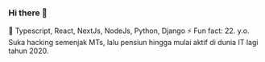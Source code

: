 ### Hi there 👋
🌱 Typescript, React, NextJs, NodeJs, Python, Django
⚡ Fun fact: 22. y.o. Suka hacking semenjak MTs, lalu pensiun hingga mulai aktif di dunia IT lagi tahun 2020.


<!--
**Iqbaladudu/iqbaladudu** is a ✨ _special_ ✨ repository because its `README.md` (this file) appears on your GitHub profile.

Here are some ideas to get you started:

- 🔭 I’m currently working on ...
- 🌱 I’m currently learning ...
- 👯 I’m looking to collaborate on ...
- 🤔 I’m looking for help with ...
- 💬 Ask me about ...
- 📫 How to reach me: ...
- 😄 Pronouns: ...
- ⚡ Fun fact: ...
-->
